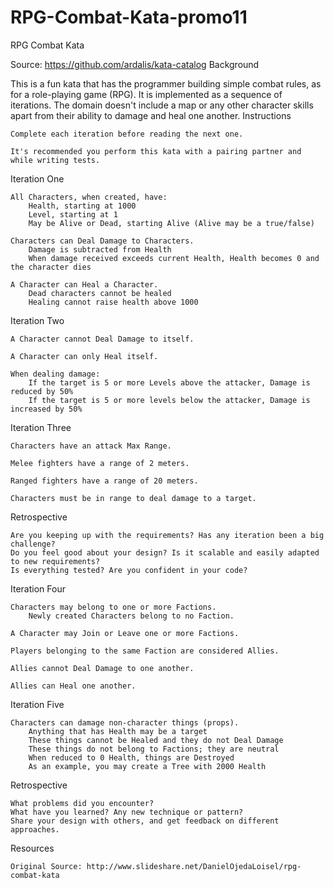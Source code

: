 # RPG-Combat-Kata-promo11

RPG Combat Kata

Source: https://github.com/ardalis/kata-catalog
Background

This is a fun kata that has the programmer building simple combat rules, as for a role-playing game (RPG). It is implemented as a sequence of iterations. The domain doesn't include a map or any other character skills apart from their ability to damage and heal one another.
Instructions

    Complete each iteration before reading the next one.

    It's recommended you perform this kata with a pairing partner and while writing tests.

Iteration One

    All Characters, when created, have:
        Health, starting at 1000
        Level, starting at 1
        May be Alive or Dead, starting Alive (Alive may be a true/false)

    Characters can Deal Damage to Characters.
        Damage is subtracted from Health
        When damage received exceeds current Health, Health becomes 0 and the character dies

    A Character can Heal a Character.
        Dead characters cannot be healed
        Healing cannot raise health above 1000

Iteration Two

    A Character cannot Deal Damage to itself.

    A Character can only Heal itself.

    When dealing damage:
        If the target is 5 or more Levels above the attacker, Damage is reduced by 50%
        If the target is 5 or more levels below the attacker, Damage is increased by 50%

Iteration Three

    Characters have an attack Max Range.

    Melee fighters have a range of 2 meters.

    Ranged fighters have a range of 20 meters.

    Characters must be in range to deal damage to a target.

Retrospective

    Are you keeping up with the requirements? Has any iteration been a big challenge?
    Do you feel good about your design? Is it scalable and easily adapted to new requirements?
    Is everything tested? Are you confident in your code?

Iteration Four

    Characters may belong to one or more Factions.
        Newly created Characters belong to no Faction.

    A Character may Join or Leave one or more Factions.

    Players belonging to the same Faction are considered Allies.

    Allies cannot Deal Damage to one another.

    Allies can Heal one another.

Iteration Five

    Characters can damage non-character things (props).
        Anything that has Health may be a target
        These things cannot be Healed and they do not Deal Damage
        These things do not belong to Factions; they are neutral
        When reduced to 0 Health, things are Destroyed
        As an example, you may create a Tree with 2000 Health

Retrospective

    What problems did you encounter?
    What have you learned? Any new technique or pattern?
    Share your design with others, and get feedback on different approaches.

Resources

    Original Source: http://www.slideshare.net/DanielOjedaLoisel/rpg-combat-kata
